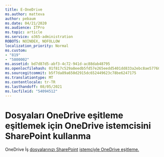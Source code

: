 ```yaml
---
title: E-OneDrive
ms.author: matteva
author: pebaum
ms.date: 04/21/2020
ms.audience: ITPro
ms.topic: article
ms.service: o365-administration
ROBOTS: NOINDEX, NOFOLLOW
localization_priority: Normal
ms.custom:
- "819"
- "5800002"
ms.assetid: bd7d87d5-abf3-4c72-941d-ac88dab48795
ms.openlocfilehash: 01f817c529a8eedb5fd57e265eedd5401dd833a2ebc8ae57760754264425fd96
ms.sourcegitcommit: b5f7da89a650d2915dc652449623c78be6247175
ms.translationtype: MT
ms.contentlocale: tr-TR
ms.lasthandoff: 08/05/2021
ms.locfileid: "54094512"
---
```

# <a name="use-the-onedrive-sync-client-to-sync-onedrive-or-sharepoint-files"></a>Dosyaları OneDrive eşitleme eşitlemek için OneDrive istemcisini SharePoint kullanma

OneDrive İş [dosyalarınızı SharePoint](https://go.microsoft.com/fwlink/?linkid=533375) [istemciyle OneDrive eşitleme.](https://go.microsoft.com/fwlink/?linkid=871666)
  